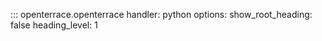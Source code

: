 ::: openterrace.openterrace
    handler: python
    options:
      show_root_heading: false
      heading_level: 1